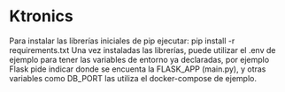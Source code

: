 # Ktronics

Para instalar las librerías iniciales de pip ejecutar: pip install -r requirements.txt
Una vez instaladas las librerías, puede utilizar el .env de ejemplo para tener las variables de entorno ya declaradas, por ejemplo Flask pide indicar donde se encuenta la FLASK_APP (main.py), y otras variables como DB_PORT las utiliza el docker-compose de ejemplo.
